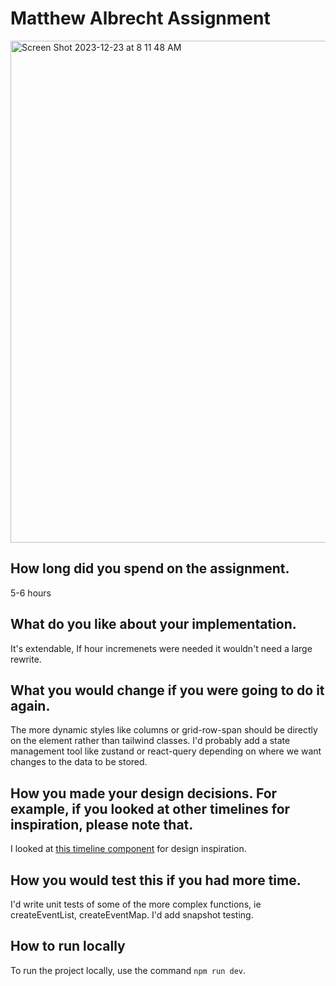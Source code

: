 # Matthew Albrecht Assignment

<img width="803" alt="Screen Shot 2023-12-23 at 8 11 48 AM" src="https://github.com/MatthewAlbrecht/timeline/assets/7471272/bf6170fe-84fb-4b30-8747-90d8b3cc56b0">

## How long did you spend on the assignment.

5-6 hours

## What do you like about your implementation.

It's extendable, If hour incremenets were needed it wouldn't need a large rewrite.

## What you would change if you were going to do it again.

The more dynamic styles like columns or grid-row-span should be directly on the element rather than tailwind classes. I'd probably add a state management tool like zustand or react-query depending on where we want changes to the data to be stored.

## How you made your design decisions. For example, if you looked at other timelines for inspiration, please note that.

I looked at [this timeline component](https://flowbite.com/docs/components/timeline/) for design inspiration.

## How you would test this if you had more time.

I'd write unit tests of some of the more complex functions, ie createEventList, createEventMap. I'd add snapshot testing.

## How to run locally

To run the project locally, use the command `npm run dev`.
